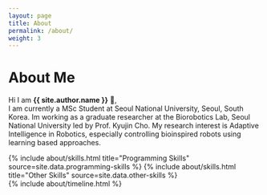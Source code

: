 ```yaml
---
layout: page
title: About
permalink: /about/
weight: 3
---
```


# **About Me**

Hi I am **{{ site.author.name }}** :wave:,<br>
I am currently a MSc Student at Seoul National University, Seoul, South Korea.
Im working as a graduate researcher at the Biorobotics Lab, Seoul National University led by Prof. Kyujin Cho.
My research interest is Adaptive Intelligence in Robotics, especially controlling bioinspired robots using learning based approaches.

<div class="row">
{% include about/skills.html title="Programming Skills" source=site.data.programming-skills %}
{% include about/skills.html title="Other Skills" source=site.data.other-skills %}
</div>

<div class="row">
{% include about/timeline.html %}
</div>